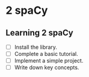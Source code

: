 # 2 spaCy

## Learning 2 spaCy
- [ ] Install the library.
- [ ] Complete a basic tutorial.
- [ ] Implement a simple project.
- [ ] Write down key concepts.
